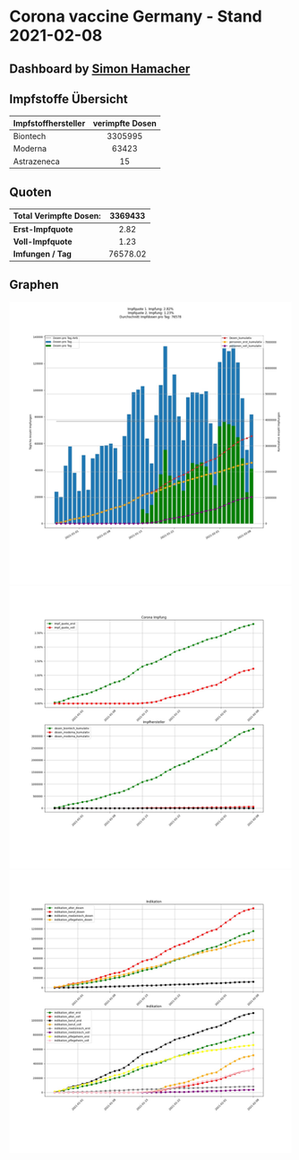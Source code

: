 # Corona vaccine Germany - Stand 2021-02-08
## Dashboard by [Simon Hamacher](https://www.shamacher.eu)
## Impfstoffe Übersicht
**Impfstoffhersteller** | **verimpfte Dosen**
-------- | :--------:
Biontech | 3305995
Moderna | 63423
Astrazeneca | 15


## Quoten
**Total Verimpfte Dosen:** | 3369433
-------- | :--------:
**Erst-Impfquote** | 2.82
**Voll-Impfquote** | 1.23
**Imfungen / Tag** | 76578.02
## Graphen
<img src="Impfungen-Corona-01.jpg" alt="Corona-1" title="optionaler Titel" />
<img src="Impfungen-Corona-02.jpg" alt="Corona-2" title="optionaler Titel" />
<img src="Impfungen-Corona-03.jpg" alt="Corona-3" title="optionaler Titel" />

